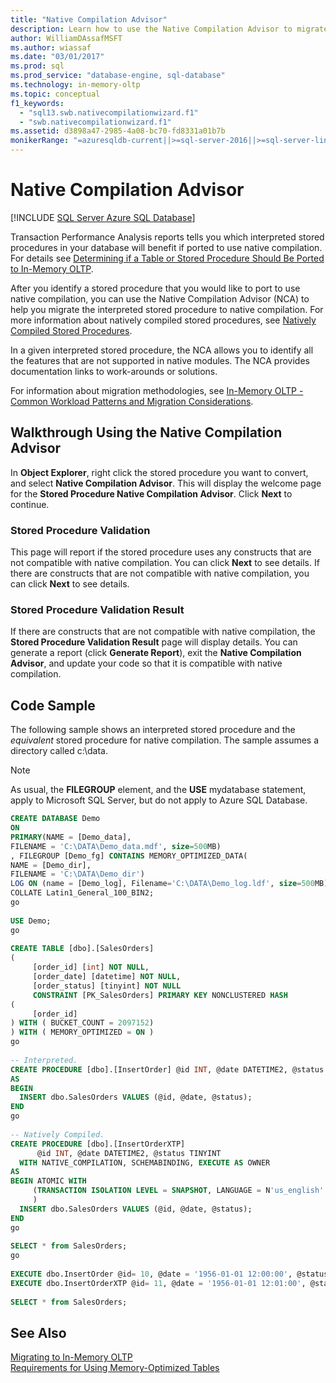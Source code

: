 ```yaml
---
title: "Native Compilation Advisor"
description: Learn how to use the Native Compilation Advisor to migrate an interpreted stored procedure to native compilation as part of migrating to In-Memory OLTP.
author: WilliamDAssafMSFT
ms.author: wiassaf
ms.date: "03/01/2017"
ms.prod: sql
ms.prod_service: "database-engine, sql-database"
ms.technology: in-memory-oltp
ms.topic: conceptual
f1_keywords:
  - "sql13.swb.nativecompilationwizard.f1"
  - "swb.nativecompilationwizard.f1"
ms.assetid: d3898a47-2985-4a08-bc70-fd8331a01b7b
monikerRange: "=azuresqldb-current||>=sql-server-2016||>=sql-server-linux-2017||=azuresqldb-mi-current"
---
```

# Native Compilation Advisor
[!INCLUDE [SQL Server Azure SQL Database](../../includes/applies-to-version/sql-asdb.md)]

  Transaction Performance Analysis reports tells you which interpreted stored procedures in your database will benefit if ported to use native compilation. For details see [Determining if a Table or Stored Procedure Should Be Ported to In-Memory OLTP](../../relational-databases/in-memory-oltp/determining-if-a-table-or-stored-procedure-should-be-ported-to-in-memory-oltp.md).  
  
 After you identify a stored procedure that you would like to port to use native compilation, you can use the Native Compilation Advisor (NCA) to help you migrate the interpreted stored procedure to native compilation. For more information about natively compiled stored procedures, see [Natively Compiled Stored Procedures](./a-guide-to-query-processing-for-memory-optimized-tables.md).  
  
 In a given interpreted stored procedure, the NCA allows you to identify all the features that are not supported in native modules. The NCA provides documentation links to work-arounds or solutions.  
  
 For information about migration methodologies, see [In-Memory OLTP - Common Workload Patterns and Migration Considerations](/previous-versions/dn673538(v=msdn.10)).  
  
## Walkthrough Using the Native Compilation Advisor  
 In **Object Explorer**, right click the stored procedure you want to convert, and select **Native Compilation Advisor**. This will display the welcome page for the **Stored Procedure Native Compilation Advisor**. Click **Next** to continue.  
  
### Stored Procedure Validation  
 This page will report if the stored procedure uses any constructs that are not compatible with native compilation. You can click **Next** to see details. If there are constructs that are not compatible with native compilation, you can click **Next** to see details.  
  
### Stored Procedure Validation Result  
 If there are constructs that are not compatible with native compilation, the **Stored Procedure Validation Result** page will display details. You can generate a report (click **Generate Report**), exit the **Native Compilation Advisor**, and update your code so that it is compatible with native compilation.  
  
## Code Sample  
 The following sample shows an interpreted stored procedure and the *equivalent* stored procedure for native compilation. The sample assumes a directory called c:\data.  
  
> [!NOTE]  
>  As usual, the **FILEGROUP** element, and the **USE** mydatabase statement, apply to Microsoft SQL Server, but do not apply to Azure SQL Database.  
  
```sql  
CREATE DATABASE Demo  
ON  
PRIMARY(NAME = [Demo_data],  
FILENAME = 'C:\DATA\Demo_data.mdf', size=500MB)  
, FILEGROUP [Demo_fg] CONTAINS MEMORY_OPTIMIZED_DATA(  
NAME = [Demo_dir],  
FILENAME = 'C:\DATA\Demo_dir')  
LOG ON (name = [Demo_log], Filename='C:\DATA\Demo_log.ldf', size=500MB)  
COLLATE Latin1_General_100_BIN2;  
go  
  
USE Demo;  
go  
  
CREATE TABLE [dbo].[SalesOrders]  
(  
     [order_id] [int] NOT NULL,  
     [order_date] [datetime] NOT NULL,  
     [order_status] [tinyint] NOT NULL  
     CONSTRAINT [PK_SalesOrders] PRIMARY KEY NONCLUSTERED HASH   
(  
     [order_id]  
) WITH ( BUCKET_COUNT = 2097152)  
) WITH ( MEMORY_OPTIMIZED = ON )  
go  
  
-- Interpreted.  
CREATE PROCEDURE [dbo].[InsertOrder] @id INT, @date DATETIME2, @status TINYINT  
AS   
BEGIN   
  INSERT dbo.SalesOrders VALUES (@id, @date, @status);  
END  
go  
  
-- Natively Compiled.  
CREATE PROCEDURE [dbo].[InsertOrderXTP]  
      @id INT, @date DATETIME2, @status TINYINT  
  WITH NATIVE_COMPILATION, SCHEMABINDING, EXECUTE AS OWNER  
AS   
BEGIN ATOMIC WITH   
     (TRANSACTION ISOLATION LEVEL = SNAPSHOT, LANGUAGE = N'us_english'  
     )  
  INSERT dbo.SalesOrders VALUES (@id, @date, @status);  
END  
go  
  
SELECT * from SalesOrders;  
go  
  
EXECUTE dbo.InsertOrder @id= 10, @date = '1956-01-01 12:00:00', @status = 1;  
EXECUTE dbo.InsertOrderXTP @id= 11, @date = '1956-01-01 12:01:00', @status = 2;  
  
SELECT * from SalesOrders;  
```  
  
## See Also  
 [Migrating to In-Memory OLTP](./plan-your-adoption-of-in-memory-oltp-features-in-sql-server.md)   
 [Requirements for Using Memory-Optimized Tables](../../relational-databases/in-memory-oltp/requirements-for-using-memory-optimized-tables.md)  
  
